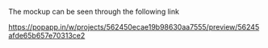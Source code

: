The mockup can be seen through the following link

https://popapp.in/w/projects/562450ecae19b98630aa7555/preview/56245afde65b657e70313ce2
